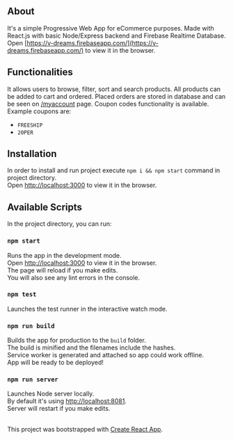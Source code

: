 ## About

It's a simple Progressive Web App for eCommerce purposes. Made with React.js with basic Node/Express backend and Firebase Realtime Database.<br>
Open [https://v-dreams.firebaseapp.com/](https://v-dreams.firebaseapp.com/) to view it in the browser.

## Functionalities

It allows users to browse, filter, sort and search products. All products can be added to cart and ordered. Placed orders are stored in database and can be seen on [/myaccount](https://v-dreams.firebaseapp.com/myaccount) page. Coupon codes functionality is available. Example coupons are:

* `FREESHIP`
* `20PER`

## Installation

In order to install and run project execute `npm i && npm start` command in project directory.<br>
Open [http://localhost:3000](http://localhost:3000) to view it in the browser.

## Available Scripts

In the project directory, you can run:

### `npm start`

Runs the app in the development mode.<br>
Open [http://localhost:3000](http://localhost:3000) to view it in the browser.<br>
The page will reload if you make edits.<br>
You will also see any lint errors in the console.

### `npm test`

Launches the test runner in the interactive watch mode.

### `npm run build`

Builds the app for production to the `build` folder.<br>
The build is minified and the filenames include the hashes.<br>
Service worker is generated and attached so app could work offline.<br>
App will be ready to be deployed!

### `npm run server`

Launches Node server locally.<br>
By default it's using [http://localhost:8081](http://localhost:8081).<br>
Server will restart if you make edits.<br><br>

This project was bootstrapped with [Create React App](https://github.com/facebook/create-react-app).